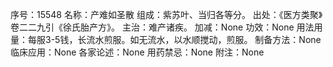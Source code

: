 序号：15548
名称：产难如圣散
组成：紫苏叶、当归各等分。
出处：《医方类聚》卷二二九引《徐氏胎产方》。
主治：难产诸疾。
加减：None
功效：None
用法用量：每服3-5钱，长流水煎服。如无流水，以水顺搅动，煎服。
制备方法：None
临床应用：None
各家论述：None
用药禁忌：None
附注：None
